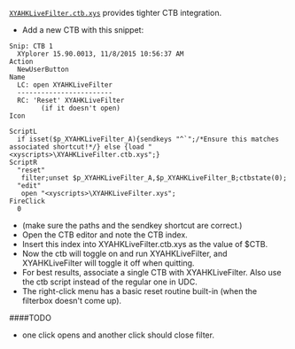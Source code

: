 [`XYAHKLiveFilter.ctb.xys`](/XYAHKLiveFilter.ctb.xys) provides tighter CTB integration.
* Add a new CTB with this snippet:
```
Snip: CTB 1
  XYplorer 15.90.0013, 11/8/2015 10:56:37 AM
Action
  NewUserButton
Name
  LC: open XYAHKLiveFilter
  ------------------------
  RC: 'Reset' XYAHKLiveFilter
        (if it doesn't open)
Icon
  
ScriptL
  if isset($p_XYAHKLiveFilter_A){sendkeys "^`";/*Ensure this matches associated shortcut!*/} else {load "<xyscripts>\XYAHKLiveFilter.ctb.xys";}
ScriptR
  "reset"
   filter;unset $p_XYAHKLiveFilter_A,$p_XYAHKLiveFilter_B;ctbstate(0);
  "edit"
   open "<xyscripts>\XYAHKLiveFilter.xys";
FireClick
  0
```
* (make sure the paths and the sendkey shortcut are correct.)
* Open the CTB editor and note the CTB index.
* Insert this index into XYAHKLiveFilter.ctb.xys as the value of $CTB.
* Now the ctb will toggle on and run XYAHKLiveFilter, and XYAHKLiveFilter will toggle it off when quitting.
* For best results, associate a single CTB with XYAHKLiveFilter. Also use the ctb script instead of the regular one in UDC.
* The right-click menu has a basic reset routine built-in (when the filterbox doesn't come up).

####TODO
* one click opens and another click should close filter.
